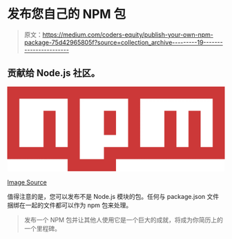 # 发布您自己的 NPM 包

> 原文：<https://medium.com/coders-equity/publish-your-own-npm-package-75d42965805f?source=collection_archive---------19----------------------->

## 贡献给 Node.js 社区。

![](img/bcfccdecb8eeef3e689576cce0df5534.png)

[Image Source](https://en.wikipedia.org/wiki/Npm_(software))

值得注意的是，您可以发布不是 Node.js 模块的包。任何与 package.json 文件捆绑在一起的文件都可以作为 npm 包来处理。

> 发布一个 NPM 包并让其他人使用它是一个巨大的成就，将成为你简历上的一个里程碑。